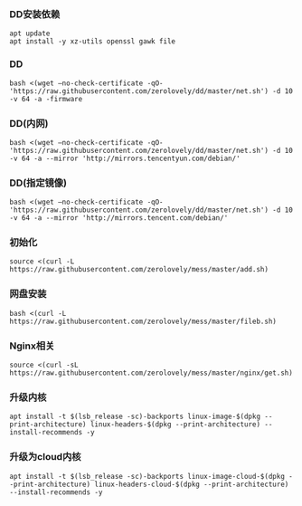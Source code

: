 ### DD安装依赖

```shell
apt update
apt install -y xz-utils openssl gawk file
```

### DD

```shell
bash <(wget –no-check-certificate -qO- 'https://raw.githubusercontent.com/zerolovely/dd/master/net.sh') -d 10 -v 64 -a -firmware
```

### DD(内网)

```shell
bash <(wget –no-check-certificate -qO- 'https://raw.githubusercontent.com/zerolovely/dd/master/net.sh') -d 10 -v 64 -a --mirror 'http://mirrors.tencentyun.com/debian/'
```

### DD(指定镜像)

```shell
bash <(wget –no-check-certificate -qO- 'https://raw.githubusercontent.com/zerolovely/dd/master/net.sh') -d 10 -v 64 -a --mirror 'http://mirrors.tencent.com/debian/'
```

### 初始化

```shell
source <(curl -L https://raw.githubusercontent.com/zerolovely/mess/master/add.sh)
```

### 网盘安装
```shell
bash <(curl -L https://raw.githubusercontent.com/zerolovely/mess/master/fileb.sh)
```

### Nginx相关

```shell
source <(curl -sL https://raw.githubusercontent.com/zerolovely/mess/master/nginx/get.sh)
```

### 升级内核

```shell
apt install -t $(lsb_release -sc)-backports linux-image-$(dpkg --print-architecture) linux-headers-$(dpkg --print-architecture) --install-recommends -y
```


### 升级为cloud内核

```shell
apt install -t $(lsb_release -sc)-backports linux-image-cloud-$(dpkg --print-architecture) linux-headers-cloud-$(dpkg --print-architecture) --install-recommends -y
```
